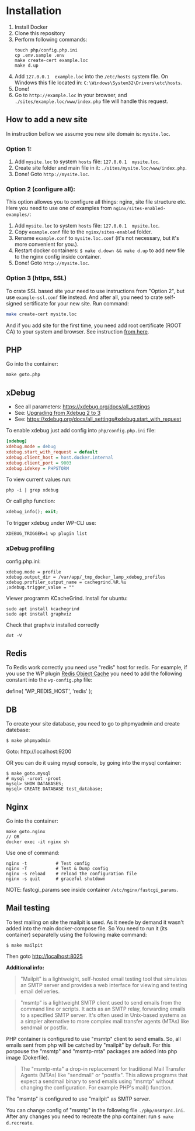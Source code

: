Installation
============

1. Install Docker
2. Clone this repository 
3. Perform following commands:
   ```
   touch php/config.php.ini
   cp .env.sample .env
   make create-cert example.loc
   make d.up
   ```
4. Add `127.0.0.1  example.loc` into the `/etc/hosts` system file. 
   On Windows this file located in: `C:\Windows\System32\Drivers\etc\hosts`.
5. Done!
6. Go to `http://example.loc` in your browser, and `./sites/example.loc/www/index.php` file will handle this request.


How to add a new site
---------------------
In instruction bellow we assume you new site domain is: `mysite.loc`.

### Option 1:
1. Add `mysite.loc` to system `hosts` file: `127.0.0.1  mysite.loc`.
2. Create site folder and main file in it: `./sites/mysite.loc/www/index.php`.
3. Done! Goto `http://mysite.loc`.

### Option 2 (configure all):
This option allowes you to configure all things: nginx, site file structure etc.
Here you need to use one of examples from `nginx/sites-enabled-examples/`:

1. Add `mysite.loc` to system `hosts` file: `127.0.0.1  mysite.loc`.
2. Copy `example.conf` file to the `nginx/sites-enabled` folder.
3. Rename `example.conf` to `mysite.loc.conf` (it's not necessary, but it's more convenient for you.).
4. Restart docker containers: `$ make d.down && make d.up` to add new file to the nginx config inside container.
5. Done! Goto `http://mysite.loc`.

### Option 3 (https, SSL)
To crate SSL based site your need to use instructions from "Option 2", but use `example-ssl.conf` file instead.
And after all, you need to crate self-signed sertificate for your new site. Run command:
```sh
make create-cert mysite.loc
```
And if you add site for the first time, you need add root certificate (ROOT CA) to your system and browser. See instruction [from here](certs/README.md).



PHP
---
Go into the container:

    make goto.php


xDebug
------
- See all parameters: https://xdebug.org/docs/all_settings
- See: [Upgrading from Xdebug 2 to 3](https://xdebug.org/docs/upgrade_guide)
- See: https://xdebug.org/docs/all_settings#xdebug.start_with_request

To enable xdebug just add config into `php/config.php.ini` file:
```ini
[xdebug]
xdebug.mode = debug
xdebug.start_with_request = default
xdebug.client_host = host.docker.internal
xdebug.client_port = 9003
xdebug.idekey = PHPSTORM
```

To view current values run:
```shell
php -i | grep xdebug
```

Or call php function:
```php
xdebug_info(); exit;
```

To trigger xdebug under WP-CLI use:
```shell
XDEBUG_TRIGGER=1 wp plugin list
```

### xDebug profiling

config.php.ini:
```
xdebug.mode = profile
xdebug.output_dir = /var/app/_tmp_docker_lamp_xdebug_profiles
xdebug.profiler_output_name = cachegrind.%R.%u
;xdebug.trigger_value = ""
```

Viewer programm KCacheGrind. Install for ubuntu:
```shell
sudo apt install kcachegrind
sudo apt install graphviz
```
Check that graphviz installed correctly
```
dot -V
```




Redis
-----
To Redis work correctly you need use "redis" host for redis. 
For example, if you use the WP plugin [Redis Object Cache](https://wordpress.org/plugins/redis-cache/) you need to add the following constant into the `wp-config.php` file:

   define( 'WP_REDIS_HOST', 'redis' );


DB
--
To create your site database, you need to go to phpmyadmin and create datebase:

    $ make phpmyadmin

Goto: http://localhost:9200

OR you can do it using mysql console, by going into the mysql container:

    $ make goto.mysql
    # mysql -uroot -proot
    mysql> SHOW DATABASES;
    mysql> CREATE DATABASE test_database;


Nginx
-----
Go into the container:

    make goto.nginx
    // OR
    docker exec -it nginx sh

Use one of command:

    nginx -t           # Test config
    nginx -T           # Test & Dump config
    nginx -s reload    # reload the configuration file
    nginx -s quit      # graceful shutdown

NOTE: fastcgi_params see inside container `/etc/nginx/fastcgi_params`.


Mail testing
------------
To test mailing on site the mailpit is used. As it neede by demand it wasn't added into the main docker-compose file. So You need to run it (its container) separatelly using the following make command:

	$ make mailpit

Then goto <http://localhost:8025> 

**Additional info:**

> "Mailpit" is a lightweight, self-hosted email testing tool that simulates an SMTP server and provides a web interface for viewing and testing email deliveries.

> "msmtp" is a lightweight SMTP client used to send emails from the command line or scripts. It acts as an SMTP relay, forwarding emails to a specified SMTP server. It's often used in Unix-based systems as a simpler alternative to more complex mail transfer agents (MTAs) like sendmail or postfix.

PHP container is configured to use "msmtp" client to send emails. So, all emails sent from php will be catched by "mailpit" by default. For this porpouse the "msmtp" and "msmtp-mta" packages are added into php image (Dokerfile). 

> The "msmtp-mta" a drop-in replacement for traditional Mail Transfer Agents (MTAs) like "sendmail" or "postfix". This allows programs that expect a sendmail binary to send emails using "msmtp" without changing the configuration. For example PHP's mail() function.

The "msmtp" is configured to use "mailpit" as SMTP server.

You can change config of "msmtp" in the following file `./php/msmtprc.ini`. After any changes you need to recreate the php container: run `$ make d.recreate`.
